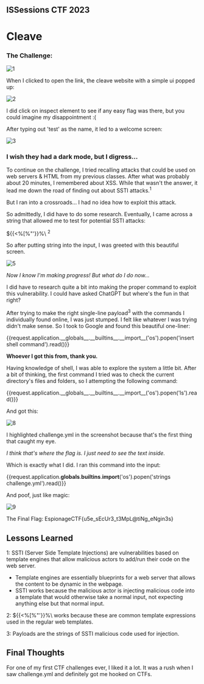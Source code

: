 ## ISSessions CTF 2023 
# Cleave

### The Challenge:
![1](https://github.com/magdzzia/Adam-M/assets/158006085/8dc75d16-e5c1-445b-8837-1db2fb5e6542)

When I clicked to open the link, the cleave website with a simple ui popped up:

![2](https://github.com/magdzzia/Adam-M/assets/158006085/90a625f6-15b8-47a6-9598-979be5c443fe)

I did click on inspect element to see if any easy flag was there, but you could imagine my disappointment :(

After typing out 'test' as the name, it led to a welcome screen:

![3](https://github.com/magdzzia/Adam-M/assets/158006085/f570b9e1-ecbf-4af8-949e-3265de8e0959)

### I wish they had a dark mode, but I digress...

To continue on the challenge, I tried recalling attacks that could be used on web servers & HTML from my previous classes. After what was probably about 20 minutes, I remembered about XSS. While that wasn't the answer, it lead me down the road of finding out about SSTI attacks.<sup>1</sup>

But I ran into a crossroads... I had no idea how to exploit this attack.

So admittedly, I did have to do some research. Eventually, I came across a string that allowed me to test for potential SSTI attacks: 

${{<%[%"'}}%\ <sup>2</sup>

So after putting string into the input, I was greeted with this beautiful screen. 

![5](https://github.com/magdzzia/Adam-M/assets/158006085/99ca2c6d-3cac-468d-8e64-0b3912b3ffc4)

_Now I know I'm making progress! But what do I do now..._

I did have to research quite a bit into making the proper command to exploit this vulnerability. I could have asked ChatGPT but where's the fun in that right? 

After trying to make the right single-line payload<sup>3</sup> with the commands I individually found online, I was just stumped. I felt like whatever I was trying didn't make sense. So I took to Google and found this beautiful one-liner:

{{request.application.\_\_globals\_\_.\_\_builtins\_\_.\_\_import\_\_('os').popen('insert shell command').read()}}

**Whoever I got this from, thank you.**

Having knowledge of shell, I was able to explore the system a little bit. After a bit of thinking, the first command I tried was to check the current directory's files and folders, so I attempting the following command: 

{{request.application.\_\_globals\_\_.\_\_builtins\_\_.\_\_import\_\_('os').popen('ls').read()}}

And got this:

![8](https://github.com/magdzzia/Adam-M/assets/158006085/045d9d02-7dbf-434e-994c-68dd2ce2002e)

I highlighted challenge.yml in the screenshot because that's the first thing that caught my eye. 

_I think that's where the flag is. I just need to see the text inside._ 

Which is exactly what I did. I ran this command into the input:

{{request.application.__globals__.__builtins__.__import__('os').popen('strings challenge.yml').read()}}

And poof, just like magic:

![9](https://github.com/magdzzia/Adam-M/assets/158006085/447162eb-db7c-439e-9a26-734c599a456a)

The Final Flag: EspionageCTF{u5e_sEcUr3_t3MpL@tiNg_eNgin3s}

## Lessons Learned
1: SSTI (Server Side Template Injections) are vulnerabilities based on template engines that allow malicious actors to add/run their code on the web server. 
  - Template engines are essentially blueprints for a web server that allows the content to be dynamic in the webpage.
  - SSTI works because the malicious actor is injecting malicious code into a template that would otherwise take a normal input, not expecting anything else but that normal input.

2: ${{<%[%"'}}%\ works because these are common template expressions used in the regular web templates.

3: Payloads are the strings of SSTI malicious code used for injection.

## Final Thoughts

For one of my first CTF challenges ever, I liked it a lot. It was a rush when I saw challenge.yml and definitely got me hooked on CTFs. 

